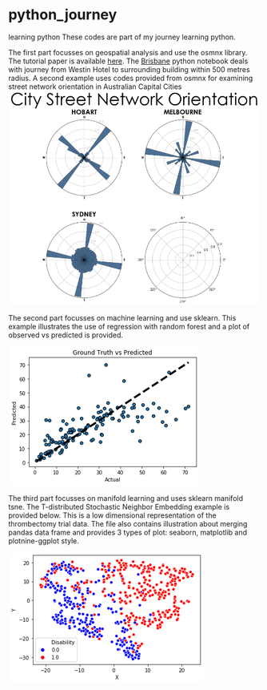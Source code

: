 # python_journey
learning python
These codes are part of my journey learning python. 

The first part focusses on geospatial analysis and use the osmnx library. The tutorial paper is available [here](https://www.frontiersin.org/articles/10.3389/fneur.2019.00743/full). The [Brisbane](./Brisbane.ipynb) python notebook deals with journey from Westin Hotel to surrounding building within 500 metres radius. A second example uses codes provided from osmnx for examining street network orientation in Australian Capital Cities [![here](./AustCities.png)](./AustCities-Copy1.ipynb) 

The second part focusses on machine learning and use sklearn. This example illustrates the use of regression with random forest and a plot of observed vs predicted is provided.

[![here](./RFstandfirm_regression.png)](./RFstandfirm.ipynb)

The third part focusses on manifold learning and uses sklearn manifold tsne. The T-distributed Stochastic Neighbor Embedding example is provided below. This is a low dimensional representation of the thrombectomy trial data. The file also contains illustration about merging pandas data frame and provides 3 types of plot: seaborn, matplotlib and plotnine-ggplot style.

[![here](./TSNEecr_sns.png)](./TSNEecr.ipynb) 
